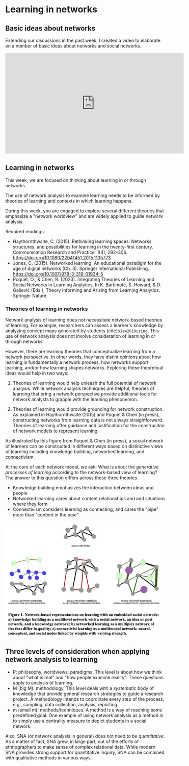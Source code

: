 # Learning in networks

## Basic ideas about networks

Extending our discussions in the past week, I created a video to elaborate on a number of basic ideas about networks and social networks. 

<iframe width="560" height="315" src="https://www.youtube.com/embed/MoVtUVzLS-k?si=0BlYpaHdBybJUK3T" title="YouTube video player" frameborder="0" allow="accelerometer; autoplay; clipboard-write; encrypted-media; gyroscope; picture-in-picture; web-share" allowfullscreen></iframe>

## Learning in networks

This week, we are focused on thinking about learning in or through networks. 

The use of network analysis to examine learning needs to be informed by theories of learning and contexts in which learning happens.

During this week, you are engaged to explore several different theories that emphasize a "network worldview" and are widely applied to guide network analysis. 

Required readings:

- Haythornthwaite, C. (2015). Rethinking learning spaces: Networks, structures, and possibilities for learning in the twenty-first century. Communication Research and Practice, 1(4), 292–306. https://doi.org/10.1080/22041451.2015.1105773
- Jones, C. (2015). Networked learning: An educational paradigm for the age of digital networks (Ch. 3). Springer International Publishing. https://doi.org/10.1007/978-3-319-01934-5
- Poquet, O., & Chen, B. (2023). Integrating Theories of Learning and Social Networks in Learning Analytics. In K. Bartimote, S. Howard, & D. Gašević (Eds.), Theory Informing and Arising from Learning Analytics. Springer Nature.

### Theories of learning in networks

Network analysis of learning does not necessitate network-based theories of learning. For example, researchers can assess a learner's knowledge by analyzing concept maps generated by students {cite}`siew2019using`. This use of network analysis does not involve consideration of learning in or through networks.

However, there are learning theories that conceptualize learning from a network perspective. In other words, they have distint opinions about how learning is fundamentally a network process, how networks support learning, and/or  how learning shapes networks. Exploring these theoretical ideas would help in two ways:

1. Theories of learning would help unleash the full potential of network analysis. While network analysis techniques are helpful, theories of learning that bring a network perspective provide additional tools for network analysts to grapple with the learning phenonemon. 

2. Theories of learning would provide grounding for network construction. As explained in Haythornthwaite (2015) and Poquet & Chen (in press), constructing networks from learning data is not always straightforward. Theories of learning offer guidance and justification for the construciton of network models to represent learning. 

As illustrated by this figure from Poquet & Chen (in press), a social network of learners can be constructed in different ways based on distinctive views of learning including knowledge building, networked learning, and connectivism. 

At the core of each network model, we ask: What is about the *generative processes of learning* according to the network-based view of learning? The answer to this question differs across these three theories. 

- Knowledge building emphasizes the interaction between ideas and people
- Networked learning cares about content relationships and and situations where they form
- Connectivism considers learning as connecting, and cares the "pipe" more than "content in the pipe"

![](img/wk3-models.png)

## Three levels of consideration when applying network analysis to learning

- P: philosophy, worldviews, paradigms. This level is about how we think about "what is real" and "how people examine reality". These questions apply to analysis of learning.
- M (big M): methodology. This level deals with a *systematic* body of knowledge that provide general research strategies to guide a research project. A methodology intends to coordinate every step of the process, e.g., sampling, data collection, analysis, reporting. 
- m (small m): methods/techniques. A method is a way of reaching some predefined goal. One example of using network analysis as a method is to simply use a centrality measure to depict students in a social network. 


Also, SNA (or network analysis in general) does not need to be *quantitative*. As a matter of fact, SNA grew, in large part, out of the efforts of ethnographers to make sense of complex relational data. While modern SNA provides strong support for quantitative inquiry, SNA can be combined with qualitative methods in various ways. 

```{bibliography}
```